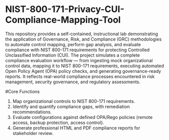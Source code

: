 # NIST-800-171-Privacy-CUI-Compliance-Mapping-Tool

This repository provides a self-contained, instructional lab demonstrating the application of Governance, Risk, and Compliance (GRC) methodologies to automate control mapping, perform gap analysis, and evaluate compliance with NIST 800-171 requirements for protecting Controlled Unclassified Information (CUI).
The project simulates a complete compliance evaluation workflow — from ingesting mock organizational control data, mapping it to NIST 800-171 requirements, executing automated Open Policy Agent (OPA) policy checks, and generating governance-ready reports. It reflects real-world compliance processes encountered in risk management, security governance, and regulatory assessments.

#Core Functions

1. Map organizational controls to NIST 800-171 requirements.
2. Identify and quantify compliance gaps, with remediation recommendations.
3. Evaluate configurations against defined OPA/Rego policies (remote access, backup protection, access control).
4. Generate professional HTML and PDF compliance reports for stakeholder review.
